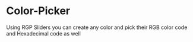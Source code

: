 # Color-Picker
Using RGP Sliders you can create any color and pick their RGB color code and Hexadecimal code as well
